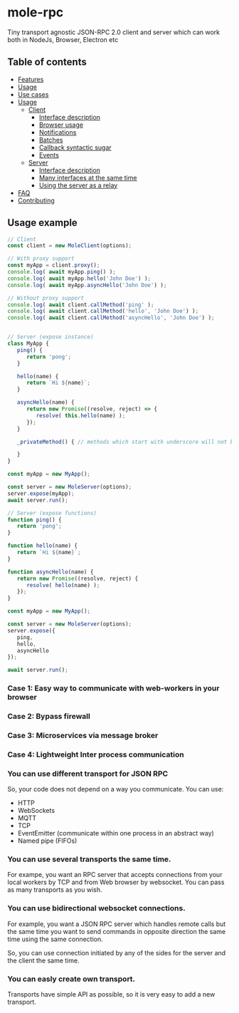 # mole-rpc
Tiny transport agnostic JSON-RPC 2.0 client and server which can work both in NodeJs, Browser, Electron etc

## Table of contents

- [Features](#features)
- [Usage](#installation)
- [Use cases](#use-cases)
- [Usage](#usage)
  - [Client](#client)
     - [Interface description](#client-interface-description)
     - [Browser usage](#clientbrowser)
     - [Notifications](#notifications)
     - [Batches](#batches)
     - [Callback syntactic sugar](#client-callback-syntactic-sugar)
     - [Events](#client-events)
  - [Server](#server)
     - [Interface description](#server-interface-description)
     - [Many interfaces at the same time](#many-interfaces-at-the-same-time)
     - [Using the server as a relay](#using-the-server-as-a-relay)
- [FAQ](#faq)
- [Contributing](#contributing)


## Usage example

```javascript
// Client
const client = new MoleClient(options);

// With proxy support
const myApp = client.proxy();
console.log( await myApp.ping() );
console.log( await myApp.hello('John Doe') );
console.log( await myApp.asyncHello('John Doe') );

// Without proxy support
console.log( await client.callMethod('ping' );
console.log( await client.callMethod('hello', 'John Doe') );
console.log( await client.callMethod('asyncHello', 'John Doe') );


// Server (expose instance)
class MyApp {
   ping() {
      return 'pong';
   }

   hello(name) { 
      return `Hi ${name}`; 
   }

   asyncHello(name) {
      return new Promise((resolve, reject) => {
         resolve( this.hello(name) );
      });
   }

   _privateMethod() { // methods which start with underscore will not be exposed

   }
}

const myApp = new MyApp();

const server = new MoleServer(options);
server.expose(myApp);
await server.run();

// Server (expose functions)
function ping() {
   return 'pong';
}

function hello(name) { 
   return `Hi ${name}`; 
}

function asyncHello(name) {
   return new Promise((resolve, reject) {
      resolve( hello(name) );
   });
}

const myApp = new MyApp();

const server = new MoleServer(options);
server.expose({
   ping,
   hello,
   asyncHello
});

await server.run();

```

### Case 1: Easy way to communicate with web-workers in your browser

### Case 2: Bypass firewall

### Case 3: Microservices via message broker

### Case 4: Lightweight Inter process communication

### You can use different transport for JSON RPC 

So, your code does not depend on a way you communicate. You can use:
* HTTP
* WebSockets
* MQTT
* TCP
* EventEmitter (communicate within one process in an abstract way)
* Named pipe (FIFOs) 

### You can use several transports the same time.

For exampe, you want an RPC server that accepts connections from your local workers by TCP and from Web browser by websocket. You can pass as many transports as you wish. 

### You can use bidirectional websocket connections.

For example, you want a JSON RPC server which handles remote calls but the same time you want to send commands in opposite direction the same time using the same connection.

So, you can use connection initiated by any of the sides for the server and the client the same time.

### You can easly create own transport.

Transports have simple API as possible, so it is very easy to add a new transport. 
